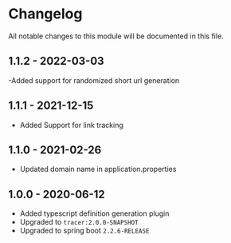 

# Changelog
All notable changes to this module will be documented in this file.

## 1.1.2 - 2022-03-03
-Added support for randomized short url generation

## 1.1.1 - 2021-12-15
- Added Support for link tracking

## 1.1.0 - 2021-02-26
- Updated domain name in application.properties

## 1.0.0 - 2020-06-12
- Added typescript definition generation plugin
- Upgraded to `tracer:2.0.0-SNAPSHOT`
- Upgraded to spring boot `2.2.6-RELEASE`